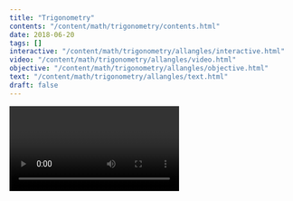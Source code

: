 ```yaml
---
title: "Trigonometry"
contents: "/content/math/trigonometry/contents.html"
date: 2018-06-20
tags: []
interactive: "/content/math/trigonometry/allangles/interactive.html"
video: "/content/math/trigonometry/allangles/video.html"
objective: "/content/math/trigonometry/allangles/objective.html"
text: "/content/math/trigonometry/allangles/text.html"
draft: false
---
```


<video>Hello!</video>
